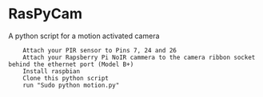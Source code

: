 # RasPyCam
A python script for a motion activated camera


		Attach your PIR sensor to Pins 7, 24 and 26
		Attach your Rapsberry Pi NoIR cammera to the camera ribbon socket behind the ethernet port (Model B+)
		Install raspbian
		Clone this python script
		run "Sudo python motion.py"
